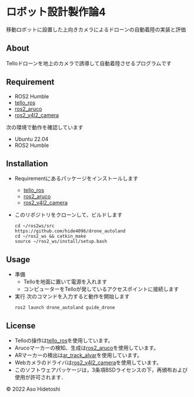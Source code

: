 # ロボット設計製作論4 
移動ロボットに設置した上向きカメラによるドローンの自動着陸の実装と評価

## About

Telloドローンを地上のカメラで誘導して自動着陸させるプログラムです

## Requirement
- ROS2 Humble
- [tello_ros](https://github.com/clydemcqueen/tello_ros)
- [ros2_aruco](https://github.com/JMU-ROBOTICS-VIVA/ros2_aruco)
- [ros2_v4l2_camera](https://github.com/tier4/ros2_v4l2_camera)

次の環境で動作を確認しています
- Ubuntu 22.04
- ROS2 Humble

## Installation

- Requirementにあるパッケージをインストールします
  - [tello_ros](https://github.com/clydemcqueen/tello_ros)
  - [ros2_aruco](https://github.com/JMU-ROBOTICS-VIVA/ros2_aruco)
  - [ros2_v4l2_camera](https://github.com/tier4/ros2_v4l2_camera)

- このリポジトリをクローンして、ビルドします
    ```
    cd ~/ros2ws/src
    https://github.com/hide4096/drone_autoland
    cd ~/ros2_ws && catkin_make
    source ~/ros2_ws/install/setup.bash
    ```

## Usage

  - 準備
    - Telloを地面に置いて電源を入れます
    - コンピューターをTelloが発しているアクセスポイントに接続します
  - 実行
    次のコマンドを入力すると動作を開始します
    ```
    ros2 launch drone_autoland guide_drone
    ```

## License

- Telloの操作は[tello_ros](https://github.com/clydemcqueen/tello_ros)を使用しています。
- Arucoマーカーの検知、生成は[ros2_aruco](https://github.com/JMU-ROBOTICS-VIVA/ros2_aruco)を使用しています。
- ARマーカーの検出は[ar_track_alvar](https://github.com/ros-perception/ar_track_alvar)を使用しています。
- Webカメラのドライバは[ros2_v4l2_camera](https://github.com/tier4/ros2_v4l2_camera)を使用しています。
- このソフトウェアパッケージは，3条項BSDライセンスの下，再頒布および使用が許可されます．

© 2022 Aso Hidetoshi
